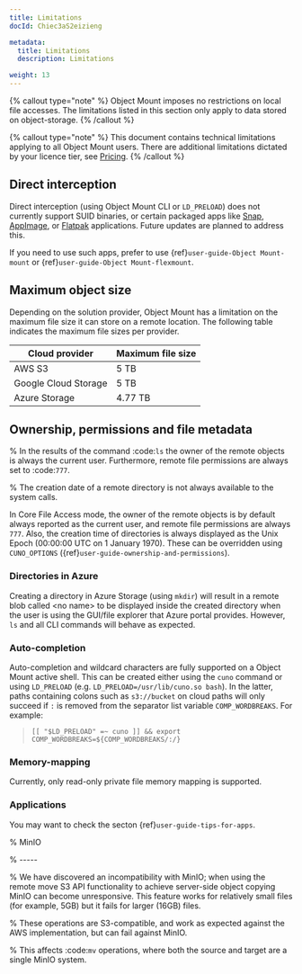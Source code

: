 ```yaml
---
title: Limitations
docId: Chiec3aS2eizieng

metadata:
  title: Limitations
  description: Limitations

weight: 13    
---
```


{% callout type="note"  %}
Object Mount imposes no restrictions on local file accesses. The limitations listed in this section only apply to data stored on object-storage.
{% /callout %}

{% callout type="note"  %}
This document contains technical limitations applying to all Object Mount users. There are additional limitations dictated by your licence tier, see [Pricing](https://cuno.io/pricing).
{% /callout %}


## Direct interception

Direct interception (using Object Mount CLI or `LD_PRELOAD`) does not currently support SUID binaries, or certain packaged apps like [Snap](https://ubuntu.com/core/services/guide/snaps-intro), [AppImage](https://appimage.org/), or [Flatpak](https://docs.flatpak.org/en/latest/introduction.html) applications. Future updates are planned to address this.

If you need to use such apps, prefer to use {ref}`user-guide-Object Mount-mount` or {ref}`user-guide-Object Mount-flexmount`.

## Maximum object size

Depending on the solution provider, Object Mount has a limitation on the maximum file size it can store on a remote location. The following table indicates the maximum file sizes per provider.

| Cloud provider       | Maximum file size |
| -------------------- | ----------------- |
| AWS S3               | 5 TB              |
| Google Cloud Storage | 5 TB              |
| Azure Storage        | 4.77 TB           |

## Ownership, permissions and file metadata

% In the results of the command :code:`ls` the owner of the remote objects is always the current user. Furthermore, remote file permissions are always set to :code:`777`.

% The creation date of a remote directory is not always available to the system calls.

In Core File Access mode, the owner of the remote objects is by default always reported as the current user, and remote file permissions are always `777`. Also, the creation time of directories is always displayed as the Unix Epoch (00:00:00 UTC on 1 January 1970). These can be overridden using `CUNO_OPTIONS` ({ref}`user-guide-ownership-and-permissions`).

### Directories in Azure

Creating a directory in Azure Storage (using `mkdir`) will result in a remote blob called \<no name> to be displayed inside the created directory when the user is using the GUI/file explorer that Azure portal provides. However, `ls` and all CLI commands will behave as expected.

### Auto-completion

Auto-completion and wildcard characters are fully supported on a Object Mount active shell. This can be created either using the `cuno` command or using `LD_PRELOAD` (e.g. `LD_PRELOAD=/usr/lib/cuno.so bash`). In the latter, paths containing colons such as `s3://bucket` on cloud paths will only succeed if `:` is removed from the separator list variable `COMP_WORDBREAKS`. For example:

> `[[ "$LD_PRELOAD" =~ cuno ]] && export COMP_WORDBREAKS=${COMP_WORDBREAKS/:/}`

### Memory-mapping

Currently, only read-only private file memory mapping is supported.

### Applications

You may want to check the secton {ref}`user-guide-tips-for-apps`.

% MinIO

% -----

% We have discovered an incompatibility with MinIO; when using the remote move S3 API functionality to achieve server-side object copying MinIO can become unresponsive. This feature works for relatively small files (for example, 5GB) but it fails for larger (16GB) files.

% These operations are S3-compatible, and work as expected against the AWS implementation, but can fail against MinIO.

% This affects :code:`mv` operations, where both the source and target are a single MinIO system.
